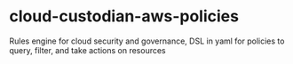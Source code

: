 # cloud-custodian-aws-policies
Rules engine for cloud security and governance, DSL in yaml for policies to query, filter, and take actions on resources
